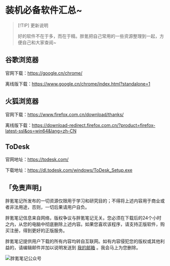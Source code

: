 # 装机必备软件汇总~

> [!TIP] 更新说明
>
> 好的软件不在于多，而在于精。胖氪把自己常用的一些资源整理到一起，方便自己和大家查阅~

## 谷歌浏览器

官网下载：https://google.cn/chrome/

离线版下载：https://www.google.cn/chrome/index.html?standalone=1

## 火狐浏览器

官网下载：https://www.firefox.com.cn/download/thanks/

离线版下载：https://download-redirect.firefox.com.cn/?product=firefox-latest-ssl&os=win64&lang=zh-CN

## ToDesk

官网地址：https://todesk.com/

下载地址：https://dl.todesk.com/windows/ToDesk_Setup.exe


## 「免责声明」

胖氪笔记所发布的一切资源仅限用于学习和研究目的；不得将上述内容用于商业或者非法用途，否则，一切后果请用户自负。

胖氪笔记信息来自网络，版权争议与胖氪笔记无关。您必须在下载后的24个小时之内，从您的电脑中彻底删除上述内容。如果您喜欢该程序，请支持正版软件，购买注册，得到更好的正版服务。

胖氪笔记提供用户下载的所有内容均转自互联网。如有内容侵犯您的版权或其他利益的，请编辑邮件并加以说明发送到 [我的邮箱](/weekly/2024/000#联系博主) 。我会马上为您删除。



![胖氪笔记公众号](https://img.pknote.top/blog/202404121423456.png)